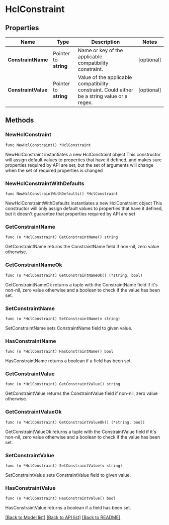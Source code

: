 # HclConstraint

## Properties

Name | Type | Description | Notes
------------ | ------------- | ------------- | -------------
**ConstraintName** | Pointer to **string** | Name or key of the applicable compatibility constraint. | [optional] 
**ConstraintValue** | Pointer to **string** | Value of the applicable compatibility constraint. Could either be a string value or a regex. | [optional] 

## Methods

### NewHclConstraint

`func NewHclConstraint() *HclConstraint`

NewHclConstraint instantiates a new HclConstraint object
This constructor will assign default values to properties that have it defined,
and makes sure properties required by API are set, but the set of arguments
will change when the set of required properties is changed

### NewHclConstraintWithDefaults

`func NewHclConstraintWithDefaults() *HclConstraint`

NewHclConstraintWithDefaults instantiates a new HclConstraint object
This constructor will only assign default values to properties that have it defined,
but it doesn't guarantee that properties required by API are set

### GetConstraintName

`func (o *HclConstraint) GetConstraintName() string`

GetConstraintName returns the ConstraintName field if non-nil, zero value otherwise.

### GetConstraintNameOk

`func (o *HclConstraint) GetConstraintNameOk() (*string, bool)`

GetConstraintNameOk returns a tuple with the ConstraintName field if it's non-nil, zero value otherwise
and a boolean to check if the value has been set.

### SetConstraintName

`func (o *HclConstraint) SetConstraintName(v string)`

SetConstraintName sets ConstraintName field to given value.

### HasConstraintName

`func (o *HclConstraint) HasConstraintName() bool`

HasConstraintName returns a boolean if a field has been set.

### GetConstraintValue

`func (o *HclConstraint) GetConstraintValue() string`

GetConstraintValue returns the ConstraintValue field if non-nil, zero value otherwise.

### GetConstraintValueOk

`func (o *HclConstraint) GetConstraintValueOk() (*string, bool)`

GetConstraintValueOk returns a tuple with the ConstraintValue field if it's non-nil, zero value otherwise
and a boolean to check if the value has been set.

### SetConstraintValue

`func (o *HclConstraint) SetConstraintValue(v string)`

SetConstraintValue sets ConstraintValue field to given value.

### HasConstraintValue

`func (o *HclConstraint) HasConstraintValue() bool`

HasConstraintValue returns a boolean if a field has been set.


[[Back to Model list]](../README.md#documentation-for-models) [[Back to API list]](../README.md#documentation-for-api-endpoints) [[Back to README]](../README.md)


